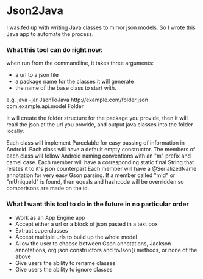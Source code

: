 Json2Java
=========

I was fed up with writing Java classes to mirror json models.  So I wrote this Java app to automate the process.

<h3>What this tool can do right now:</h3>

when run from the commandline, it takes three arguments:
<ul>
<li>a url to a json file</li>
<li>a package name for the classes it will generate</li>
<li>the name of the base class to start with.</li>
</ul>
e.g. java -jar JsonToJava http://example.com/folder.json com.example.api.model Folder

It will create the folder structure for the package you provide, then it will read the json at the url you provide, and output java classes into the folder locally.

Each class will implement Parcelable for easy passing of information in Android.
Each class will have a default empty constructor.
The members of each class will follow Android naming conventions with an "m" prefix and camel case.
Each member will have a corresponding static final String that relates it to it's json counterpart
Each member will have a @SerializedName annotation for very easy Gson parsing.
If a member called "mId" or "mUniqueId" is found, then equals and hashcode will be overridden so comparisons are made on the id.

<h3>What I want this tool to do in the future in no particular order</h3>
<ul>
<li>Work as an App Engine app</li>
<li>Accept either a url or a block of json pasted in a text box</li>
<li>Extract superclasses</li>
<li>Accept multiple urls to build up the whole model</li>
<li>Allow the user to choose between Gson annotations, Jackson annotations, org.json constructors and toJson() methods, or none of the above</li>
<li>Give users the ability to rename classes</li>
<li>Give users the ability to ignore classes</li>
</ul>
